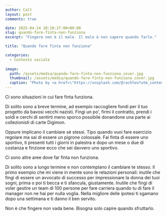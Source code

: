 ```yaml
---
author: Calt
layout: post
comments: true

date: 2025-04-24 10:10:27:00+00:00  
slug: quando-fare-finta-non-funziona
excerpt: "Fingere non è il male. Il male è non sapere quando farlo."

title: "Quando fare finta non funziona"

categories:
  - Contesto sociale
  
image:
  path: /assets/media/quando-fare-finta-non-funziona_cover.jpg
  thumbnail: /assets/media/quando-fare-finta-non-funziona_cover.jpg
  caption: "Photo by <a href=\"https://unsplash.com/@rachteo?utm_content=creditCopyText&utm_medium=referral&utm_source=unsplash\">Rach Teo</a>"
---
```


Ci sono situazioni in cui fare finta funziona. 

Di solito sono a breve termine, ad esempio raccogliere fondi per il tuo progetto da bavosi vecchi nazisti. Fingi un po', firmi il contratto, prendi i soldi e cerchi di sentirti meno sporco possibile donandone una parte ai collezionisti di carte Digimon.

Oppure implicano il cambiare sé stessi. Tipo quando vuoi fare esercizio regolare ma sai di essere un pigrone colossale. Fai finta di essere uno sportivo, ti presenti tutti i giorni in palestra e dopo un mese o due di costanza e finzione ecco che sei davvero uno sportivo.

Ci sono altre aree dove far finta non funziona. 

Di solito sono a lungo termine e non contemplano il cambiare te stesso. Il primo esempio che mi viene in mente sono le relazioni personali: inutile che fingi di essere un avvocato di successo per impressionare la donna dei tuoi sogni, prima o poi ti becca e ti sfancula, giustamente. Inutile che fingi di voler gestire un team di 100 persone per fare carriera quando tu di fare il manager non ne hai per nulla voglia. Nella migliore delle ipotesi ti sgamano dopo una settimana e ti danno il ben servito.

Non è che fingere non vada bene. Bisogna solo capire quando sfruttarlo.